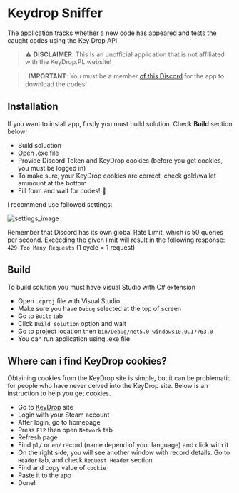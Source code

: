 # Keydrop Sniffer
The application tracks whether a new code has appeared and tests the caught codes using the Key Drop API.

> :warning: **DISCLAIMER**: This is an unofficial application that is not affiliated with the KeyDrop.PL website!

> :information_source: **IMPORTANT**: You must be a member [of this Discord](https://discord.gg/8speHJbbCR) for the app to download the codes!

## Installation
If you want to install app, firstly you must build solution. Check **Build** section below!

- Build soluction
- Open .exe file
- Provide Discord Token and KeyDrop cookies (before you get cookies, you must be logged in)
- To make sure, your KeyDrop cookies are correct, check gold/wallet ammount at the bottom
- Fill form and wait for codes! :tada:

I recommend use followed settings:

![settings_image](https://i.imgur.com/mY5hBqj.png)

Remember that Discord has its own global Rate Limit, which is 50 queries per second. Exceeding the given limit will result in the following response: `429 Too Many Requests` (1 cycle = 1 request)

## Build
To build solution you must have Visual Studio with C# extension

- Open `.cproj` file with Visual Studio
- Make sure you have `Debug` selected at the top of screen
- Go to `Build` tab
- Click `Build solution` option and wait
- Go to project location then `bin/Debug/net5.0-windows10.0.17763.0`
- You can run application using .exe file

## Where can i find KeyDrop cookies?
Obtaining cookies from the KeyDrop site is simple, but it can be problematic for people who have never delved into the KeyDrop site. Below is an instruction to help you get cookies.

- Go to [KeyDrop](https://key-drop.com) site
- Login with your Steam account
- After login, go to homepage
- Press `F12` then open `Network` tab
- Refresh page
- Find `pl/` or `en/` record (name depend of your language) and click with it
- On the right side, you will see another window with record details. Go to `Header` tab, and check `Request Header` section
- Find and copy value of `cookie`
- Paste it to the app
- Done!
